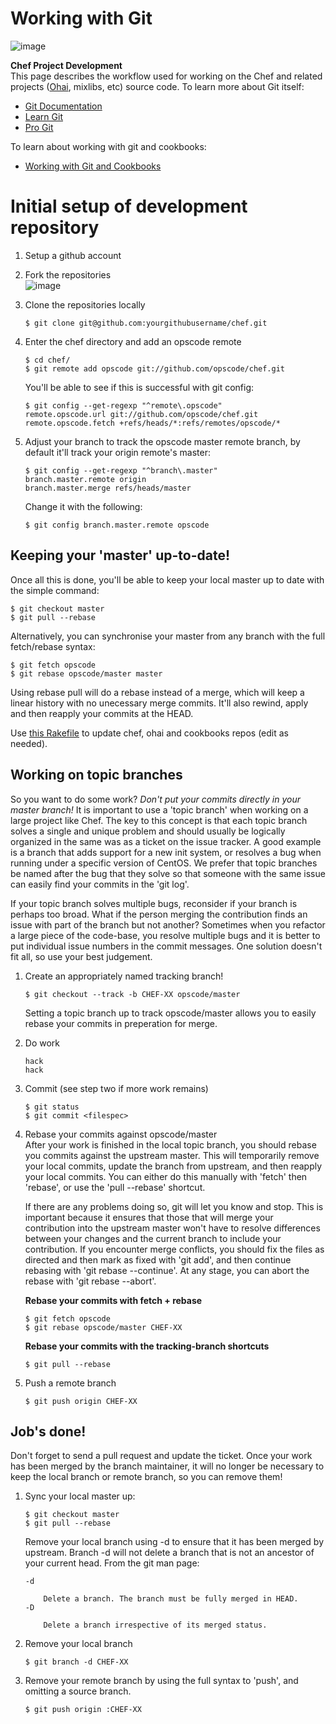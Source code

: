 Working with Git
================

  

![image](images/icons/emoticons/check.gif)

**Chef Project Development**  
This page describes the workflow used for working on the Chef and
related projects ([Ohai](Ohai.html "Ohai"), mixlibs, etc) source code.
To learn more about Git itself:

-   [Git Documentation](http://git-scm.com/documentation)
-   [Learn Git](http://learn.github.com/)
-   [Pro Git](http://progit.org/book/)

To learn about working with git and cookbooks:

-   [Working with Git and
    Cookbooks](Working%20with%20Git%20and%20Cookbooks.html "Working with Git and Cookbooks")

Initial setup of development repository
=======================================

1.  Setup a github account
2.  Fork the repositories  
    ![image](../attachments/7274751/7634953.png)
3.  Clone the repositories locally

        $ git clone git@github.com:yourgithubusername/chef.git

4.  Enter the chef directory and add an opscode remote

        $ cd chef/
        $ git remote add opscode git://github.com/opscode/chef.git

    You'll be able to see if this is successful with git config:

        $ git config --get-regexp "^remote\.opscode"
        remote.opscode.url git://github.com/opscode/chef.git
        remote.opscode.fetch +refs/heads/*:refs/remotes/opscode/*

5.  Adjust your branch to track the opscode master remote branch, by
    default it'll track your origin remote's master:

        $ git config --get-regexp "^branch\.master"
        branch.master.remote origin
        branch.master.merge refs/heads/master

    Change it with the following:

        $ git config branch.master.remote opscode

Keeping your 'master' up-to-date!
---------------------------------

Once all this is done, you'll be able to keep your local master up to
date with the simple command:

    $ git checkout master
    $ git pull --rebase

Alternatively, you can synchronise your master from any branch with the
full fetch/rebase syntax:

    $ git fetch opscode
    $ git rebase opscode/master master

Using rebase pull will do a rebase instead of a merge, which will keep a
linear history with no unecessary merge commits. It'll also rewind,
apply and then reapply your commits at the HEAD.

Use [this Rakefile](../attachments/7274751/7634952) to update chef, ohai
and cookbooks repos (edit as needed).

Working on topic branches
-------------------------

So you want to do some work? *Don't put your commits directly in your
master branch!* It is important to use a 'topic branch' when working on
a large project like Chef. The key to this concept is that each topic
branch solves a single and unique problem and should usually be
logically organized in the same was as a ticket on the issue tracker. A
good example is a branch that adds support for a new init system, or
resolves a bug when running under a specific version of CentOS. We
prefer that topic branches be named after the bug that they solve so
that someone with the same issue can easily find your commits in the
'git log'.

If your topic branch solves multiple bugs, reconsider if your branch is
perhaps too broad. What if the person merging the contribution finds an
issue with part of the branch but not another? Sometimes when you
refactor a large piece of the code-base, you resolve multiple bugs and
it is better to put individual issue numbers in the commit messages. One
solution doesn't fit all, so use your best judgement.

1.  Create an appropriately named tracking branch!

        $ git checkout --track -b CHEF-XX opscode/master

    Setting a topic branch up to track opscode/master allows you to
    easily rebase your commits in preperation for merge.

2.  Do work

        hack
        hack

3.  Commit (see step two if more work remains)

        $ git status
        $ git commit <filespec>

4.  Rebase your commits against opscode/master  
     After your work is finished in the local topic branch, you should
    rebase you commits against the upstream master. This will
    temporarily remove your local commits, update the branch from
    upstream, and then reapply your local commits. You can either do
    this manually with 'fetch' then 'rebase', or use the 'pull --rebase'
    shortcut.  
      
     If there are any problems doing so, git will let you know and stop.
    This is important because it ensures that those that will merge your
    contribution into the upstream master won't have to resolve
    differences between your changes and the current branch to include
    your contribution. If you encounter merge conflicts, you should fix
    the files as directed and then mark as fixed with 'git add', and
    then continue rebasing with 'git rebase --continue'. At any stage,
    you can abort the rebase with 'git rebase --abort'.   
      
    **Rebase your commits with fetch + rebase**

        $ git fetch opscode
        $ git rebase opscode/master CHEF-XX

    **Rebase your commits with the tracking-branch shortcuts**

        $ git pull --rebase

5.  Push a remote branch

        $ git push origin CHEF-XX

Job's done!
-----------

Don't forget to send a pull request and update the ticket. Once your
work has been merged by the branch maintainer, it will no longer be
necessary to keep the local branch or remote branch, so you can remove
them!

1.  Sync your local master up:

        $ git checkout master
        $ git pull --rebase

    Remove your local branch using -d to ensure that it has been merged
    by upstream. Branch -d will not delete a branch that is not an
    ancestor of your current head. From the git man page:

        -d

            Delete a branch. The branch must be fully merged in HEAD.
        -D

            Delete a branch irrespective of its merged status.

2.  Remove your local branch

        $ git branch -d CHEF-XX

3.  Remove your remote branch by using the full syntax to 'push', and
    omitting a source branch.

        $ git push origin :CHEF-XX

      
      

  
